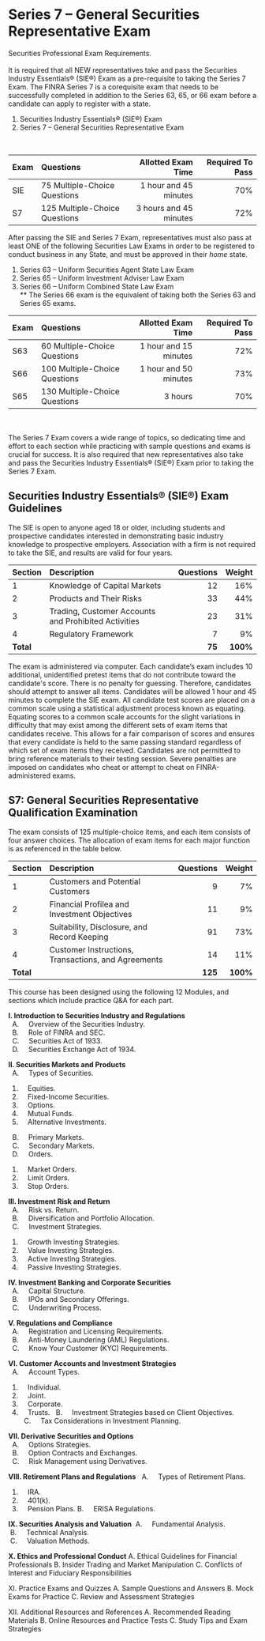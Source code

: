 # Series 7 – General Securities Representative Exam

Securities Professional Exam Requirements.</br></br>
It is required that all NEW representatives  take and pass the Securities Industry Essentials® (SIE®) Exam as a pre-requisite to taking the Series 7 Exam. The FINRA Series 7 is a corequisite exam that needs to be successfully completed in addition to the Series 63, 65, or 66 exam before a candidate can apply to register with a state.

1. Securities Industry Essentials® (SIE®) Exam </br>
2. Series 7 – General Securities Representative Exam</br>

</br>

| Exam    | Questions | Allotted Exam Time | Required To Pass |
| :-------- | :------- | -------: |-------: |
| SIE  | 75 Multiple-Choice Questions   | 1 hour and 45 minutes    | 70% |
| S7 | 125 Multiple-Choice Questions | 3 hours and 45 minutes   | 72% |

After passing the SIE and Series 7 Exam, representatives must also pass at least ONE of the following Securities Law Exams in order to be registered to conduct business in any State, and must be approved in their *home* state.

1. Series 63 – Uniform Securities Agent State Law Exam 
2. Series 65 – Uniform Investment Adviser Law Exam
3. Series 66 – Uniform Combined State Law Exam</br>
** The Series 66 exam is the equivalent of taking both the Series 63 and Series 65 exams.
   
| Exam    | Questions | Allotted Exam Time | Required To Pass |
| :-------- | :------- | -------: |-------: |
| S63    | 60 Multiple-Choice Questions    | 1 hour and 15 minutes    | 72% |
| S66    | 100 Multiple-Choice Questions   | 1 hour and 50 minutes    | 73% |
| S65    | 130 Multiple-Choice Questions    | 3 hours   | 70% |


</br></br>
The Series 7 Exam covers a wide range of topics, so dedicating time and effort to each section while practicing with sample questions and exams is crucial for success. It is also required that new representatives also take and pass the Securities Industry Essentials® (SIE®) Exam prior to taking the Series 7 Exam.

## Securities Industry Essentials® (SIE®) Exam Guidelines

The SIE is open to anyone aged 18 or older, including students and prospective candidates interested in demonstrating basic industry knowledge to prospective employers. Association with a firm is not required to take the SIE, and results are valid for four years.

| Section   | Description | Questions | Weight |
| :-------- | :------- | -------: |-------: |
| 1  | Knowledge of Capital Markets   | 12   | 16% |
| 2 | Products and Their Risks      | 33   | 44% |
| 3    | Trading, Customer Accounts and Prohibited Activities    | 23   | 31% |
| 4    | Regulatory Framework   | 7   | 9% |
| **Total**   |  |  **75** | **100%** |

The exam is administered via computer. Each candidate’s exam includes 10 additional, unidentified pretest items that do not contribute toward the candidate's score. There is no penalty for guessing. Therefore, candidates should attempt to answer all items. Candidates will be allowed 1 hour and 45 minutes to complete the SIE exam. All candidate test scores are placed on a common scale using a statistical adjustment process known as equating. Equating scores to a common scale accounts for the slight variations in difficulty that may exist among the different sets of exam items that candidates receive. This allows for a fair comparison of scores and ensures that every candidate is held to the same passing standard regardless of which set of exam items they received. Candidates are not permitted to bring reference materials to their testing session. Severe penalties are imposed on candidates who cheat or attempt to cheat on FINRA-administered exams.


## S7: General Securities Representative Qualification Examination

The exam consists of 125 multiple-choice items, and each item consists of four answer choices. The allocation of
exam items for each major function is as referenced in the table below.

| Section    | Description | Questions | Weight |
| -------- | :------- | -------: |-------: |
| 1  | Customers and Potential Customers   | 9   | 7% |
| 2 | Financial Profilea and Investment Objectives      | 11   | 9% |
| 3    | Suitability,  Disclosure, and Record Keeping    | 91   | 73% |
| 4    | Customer Instructions, Transactions, and Agreements   | 14  | 11% |
| **Total**   |  |  **125** | **100%** |

This course has been designed using the following 12 Modules, and sections which include practice Q&A for each part.</br>

**I. Introduction to Securities Industry and Regulations**</br>
&nbsp; A. &nbsp; &nbsp; Overview of the Securities Industry.</br>
&nbsp; B. &nbsp; &nbsp; Role of FINRA and SEC.</br>
&nbsp; C. &nbsp; &nbsp; Securities Act of 1933.</br>
&nbsp; D. &nbsp; &nbsp; Securities Exchange Act of 1934.</br>

**II. Securities Markets and Products**</br>
&nbsp; A. &nbsp; &nbsp; Types of Securities.</br>
1. &nbsp; &nbsp; Equities.
2. &nbsp; &nbsp; Fixed-Income Securities.
3. &nbsp; &nbsp; Options.
4. &nbsp; &nbsp; Mutual Funds.
5. &nbsp; &nbsp; Alternative Investments.</br>

&nbsp; B. &nbsp; &nbsp; Primary Markets.</br>
&nbsp; C. &nbsp; &nbsp; Secondary Markets.</br>
&nbsp; D. &nbsp; &nbsp; Orders.</br>
1. &nbsp; &nbsp; Market Orders.
2. &nbsp; &nbsp; Limit Orders.
3. &nbsp; &nbsp; Stop Orders.

**III. Investment Risk and Return**</br>
&nbsp; A. &nbsp; &nbsp; Risk vs. Return.</br>
&nbsp; B. &nbsp; &nbsp; Diversification and Portfolio Allocation.</br>
&nbsp; C. &nbsp; &nbsp; Investment Strategies.</br>
1. &nbsp; &nbsp; Growth Investing Strategies.
2. &nbsp; &nbsp; Value Investing Strategies.
3. &nbsp; &nbsp; Active Investing Strategies.
4. &nbsp; &nbsp; Passive Investing Strategies.

**IV. Investment Banking and Corporate Securities**</br>
&nbsp; A. &nbsp; &nbsp; Capital Structure.</br>
&nbsp; B. &nbsp; &nbsp; IPOs and Secondary Offerings.</br>
&nbsp; C. &nbsp; &nbsp; Underwriting Process.</br>

**V. Regulations and Compliance**</br>
&nbsp; A.  &nbsp; &nbsp; Registration and Licensing Requirements.</br>
&nbsp; B.  &nbsp; &nbsp; Anti-Money Laundering (AML) Regulations.</br>
&nbsp; C.  &nbsp; &nbsp; Know Your Customer (KYC) Requirements.</br>

**VI. Customer Accounts and Investment Strategies**</br>
&nbsp; A. &nbsp; &nbsp; Account Types.</br>
1. &nbsp; &nbsp; Individual.
2. &nbsp; &nbsp; Joint.
3. &nbsp; &nbsp; Corporate.
4. &nbsp; &nbsp; Trusts.
&nbsp; B. &nbsp; &nbsp; Investment Strategies based on Client Objectives.</br>
&nbsp; C. &nbsp; &nbsp; Tax Considerations in Investment Planning.</br>

**VII. Derivative Securities and Options**</br>
&nbsp; A. &nbsp; &nbsp; Options Strategies.</br>
&nbsp; B. &nbsp; &nbsp; Option Contracts and Exchanges.</br>
&nbsp; C. &nbsp; &nbsp; Risk Management using Derivatives.</br>

**VIII. Retirement Plans and Regulations**
&nbsp; A. &nbsp; &nbsp; Types of Retirement Plans.</br>
1. &nbsp; &nbsp; IRA.
2. &nbsp; &nbsp; 401(k).
3. &nbsp; &nbsp; Pension Plans.
B. &nbsp; &nbsp; ERISA Regulations.

**IX. Securities Analysis and Valuation**
&nbsp;A. &nbsp; &nbsp; Fundamental Analysis.</br>
&nbsp;B. &nbsp; &nbsp; Technical Analysis.</br>
&nbsp;C. &nbsp; &nbsp; Valuation Methods.</br>

**X. Ethics and Professional Conduct**
A. Ethical Guidelines for Financial Professionals
B. Insider Trading and Market Manipulation
C. Conflicts of Interest and Fiduciary Responsibilities

XI. Practice Exams and Quizzes
A. Sample Questions and Answers
B. Mock Exams for Practice
C. Review and Assessment Strategies

XII. Additional Resources and References
A. Recommended Reading Materials
B. Online Resources and Practice Tests
C. Study Tips and Exam Strategies



